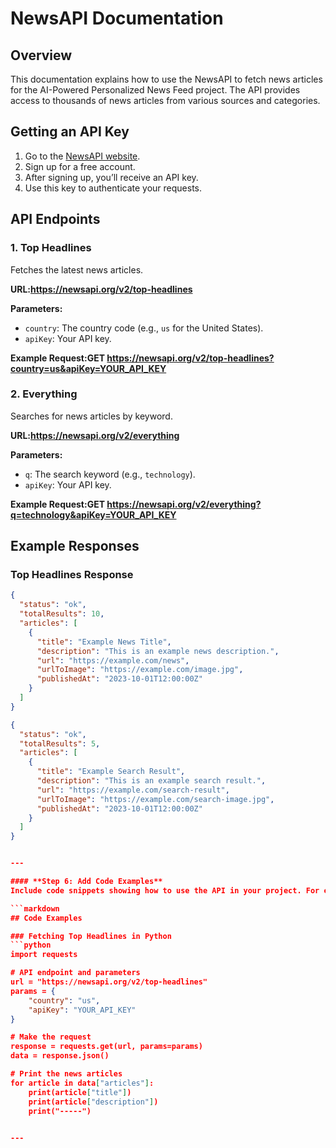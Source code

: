# NewsAPI Documentation

## Overview
This documentation explains how to use the NewsAPI to fetch news articles for the AI-Powered Personalized News Feed project. The API provides access to thousands of news articles from various sources and categories.

## Getting an API Key
1. Go to the [NewsAPI website](https://newsapi.org/).
2. Sign up for a free account.
3. After signing up, you’ll receive an API key.
4. Use this key to authenticate your requests.

## API Endpoints

### 1. Top Headlines
Fetches the latest news articles.

**URL:https://newsapi.org/v2/top-headlines**


**Parameters:**
- `country`: The country code (e.g., `us` for the United States).
- `apiKey`: Your API key.

**Example Request:GET https://newsapi.org/v2/top-headlines?country=us&apiKey=YOUR_API_KEY**


### 2. Everything
Searches for news articles by keyword.

**URL:https://newsapi.org/v2/everything**


**Parameters:**
- `q`: The search keyword (e.g., `technology`).
- `apiKey`: Your API key.

**Example Request:GET https://newsapi.org/v2/everything?q=technology&apiKey=YOUR_API_KEY**

## Example Responses

### Top Headlines Response
```json
{
  "status": "ok",
  "totalResults": 10,
  "articles": [
    {
      "title": "Example News Title",
      "description": "This is an example news description.",
      "url": "https://example.com/news",
      "urlToImage": "https://example.com/image.jpg",
      "publishedAt": "2023-10-01T12:00:00Z"
    }
  ]
}

{
  "status": "ok",
  "totalResults": 5,
  "articles": [
    {
      "title": "Example Search Result",
      "description": "This is an example search result.",
      "url": "https://example.com/search-result",
      "urlToImage": "https://example.com/search-image.jpg",
      "publishedAt": "2023-10-01T12:00:00Z"
    }
  ]
}


---

#### **Step 6: Add Code Examples**
Include code snippets showing how to use the API in your project. For example, how to fetch news in Python.

```markdown
## Code Examples

### Fetching Top Headlines in Python
```python
import requests

# API endpoint and parameters
url = "https://newsapi.org/v2/top-headlines"
params = {
    "country": "us",
    "apiKey": "YOUR_API_KEY"
}

# Make the request
response = requests.get(url, params=params)
data = response.json()

# Print the news articles
for article in data["articles"]:
    print(article["title"])
    print(article["description"])
    print("-----")

    
---

